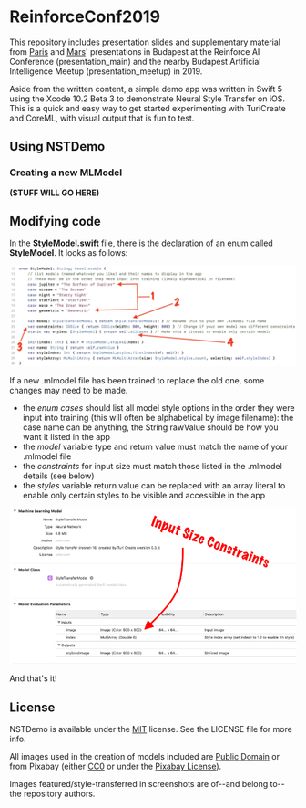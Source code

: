 # ReinforceConf2019

This repository includes presentation slides and supplementary material from [Paris](https://twitter.com/parisba) and [Mars](https://twitter.com/TheMartianLife)' presentations in Budapest at the Reinforce AI Conference (presentation\_main) and the nearby Budapest Artificial Intelligence Meetup (presentation\_meetup) in 2019.

Aside from the written content, a simple demo app was written in Swift 5 using the Xcode 10.2 Beta 3 to demonstrate Neural Style Transfer on iOS. This is a quick and easy way to get started experimenting with TuriCreate and CoreML, with visual output that is fun to test.

## Using NSTDemo

### Creating a new MLModel

**(STUFF WILL GO HERE)**

## Modifying code

In the **StyleModel.swift** file, there is the declaration of an enum called **StyleModel**. It looks as follows:

![Screenshot of StyleModel.swift file](Assets/StyleModel.png)

If a new .mlmodel file has been trained to replace the old one, some changes may need to be made.

* the *enum cases* should list all model style options in the order they were input into training (this will often be alphabetical by image filename): the case name can be anything, the String rawValue should be how you want it listed in the app
* the *model* variable type and return value must match the name of your .mlmodel file
* the *constraints* for input size must match those listed in the .mlmodel details (see below)
* the *styles* variable return value can be replaced with an array literal to enable only certain styles to be visible and accessible in the app

![Screenshot of StyleTransferModel.ml details](Assets/ModelDetails.png)

And that's it!

## License

NSTDemo is available under the [MIT](https://opensource.org/licenses/MIT) license. See the LICENSE file for more info.

All images used in the creation of models included are [Public Domain](https://creativecommons.org/share-your-work/public-domain/) or from Pixabay (either [CC0](https://creativecommons.org/share-your-work/public-domain/cc0/) or under the [Pixabay License](https://pixabay.com/service/license/)). 

Images featured/style-transferred in screenshots are of--and belong to--the repository authors.